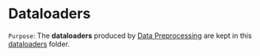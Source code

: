 # Dataloaders
`Purpose`: The **dataloaders** produced by [Data Preprocessing](../notebooks/data_preprocessing.ipynb) 
are kept in this [dataloaders](../dataloaders) folder.